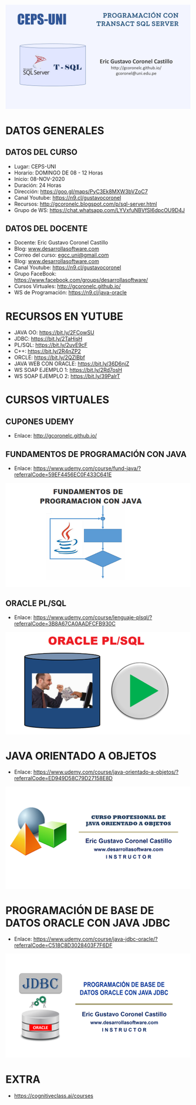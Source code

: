 ![SQL SERVER PROGRAMACIÓN](https://raw.githubusercontent.com/gcoronelc/SQL-SERVER-PROG-01/main/img/sql2.png)

# DATOS GENERALES

## DATOS DEL CURSO

- Lugar: CEPS-UNI
- Horario: DOMINGO DE 08 - 12 Horas
- Inicio: 08-NOV-2020
- Duración: 24 Horas
- Dirección: https://goo.gl/maps/PyC3Ek8MXW3bVZoC7
- Canal Youtube: https://n9.cl/gustavocoronel
- Recursos: http://gcoronelc.blogspot.com/p/sql-server.html
- Grupo de WS: https://chat.whatsapp.com/LYVxfuNBVfSI6dpcOU9D4J


## DATOS DEL DOCENTE

- Docente: Eric Gustavo Coronel Castillo
- Blog: www.desarrollasoftware.com
- Correo del curso: egcc.uni@gmail.com
- Blog: www.desarrollasoftware.com
- Canal Youtube: https://n9.cl/gustavocoronel
- Grupo FaceBook: https://www.facebook.com/groups/desarrollasoftware/
- Cursos Virtuales: http://gcoronelc.github.io/
- WS de Programación: https://n9.cl/java-oracle


# RECURSOS EN YUTUBE

- JAVA OO: https://bit.ly/2FCowSU
- JDBC: https://bit.ly/2TaHisH
- PL/SQL: https://bit.ly/2uvE9cF
- C++: https://bit.ly/2R4nZP2
- ORCLE: https://bit.ly/2QZIBbf
- JAVA WEB CON ORACLE: https://bit.ly/36D6njZ
- WS SOAP EJEMPLO 1: https://bit.ly/2Rd7osH
- WS SOAP EJEMPLO 2: https://bit.ly/39PalrT



# CURSOS VIRTUALES


## CUPONES UDEMY

- Enlace: http://gcoronelc.github.io/


## FUNDAMENTOS DE PROGRAMACIÓN CON JAVA

- Enlace: https://www.udemy.com/course/fund-java/?referralCode=59EF4456EC0F433C641E

[![FUNDAMENTOS DE PROGRAMACIÓN CON JAVA](https://raw.githubusercontent.com/gcoronelc/UDEMY/master/cursos/fp_java.png)](https://youtu.be/1mcdHGywMvk "FUNDAMENTOS DE PROGRAMACIÓN CON JAVA")


## ORACLE PL/SQL

- Enlace: https://www.udemy.com/course/lenguaje-plsql/?referralCode=3B8A67CA0AADFCFB930C

[![ORACLE PL/SQL](https://raw.githubusercontent.com/gcoronelc/UDEMY/master/cursos/plsql.png)](https://youtu.be/qf5IF2dJtQc "ORACLE PL/SQL")

# JAVA ORIENTADO A OBJETOS

- Enlace: https://www.udemy.com/course/java-orientado-a-objetos/?referralCode=ED949D58C79D27158E8D

[![JAVA ORIENTADO A OBJETOS](https://raw.githubusercontent.com/gcoronelc/UDEMY/master/cursos/joo.png)](http://www.youtube.com/watch?v=EKlwF12-l9Y "JAVA ORIENTADO A OBJETOS")

# PROGRAMACIÓN DE BASE DE DATOS ORACLE CON JAVA JDBC

- Enlace: https://www.udemy.com/course/java-jdbc-oracle/?referralCode=C518C8D3028403F7F6DF

[![JAVA JDBC CON BASE DE DATOS ORACLE](https://raw.githubusercontent.com/gcoronelc/UDEMY/master/cursos/jdbc.png)](http://www.youtube.com/watch?v=MR53Xgeg28Y "JAVA JDBC CON BASE DE DATOS ORACLE")



# EXTRA

- https://cognitiveclass.ai/courses







